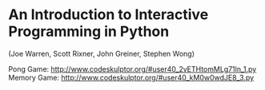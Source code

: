 # An Introduction to Interactive Programming in Python
(Joe Warren, Scott Rixner, John Greiner, Stephen Wong)

Pong Game: http://www.codeskulptor.org/#user40_2vETHtomMLg71ln_1.py
Memory Game: http://www.codeskulptor.org/#user40_kM0w0wdJE8_3.py
